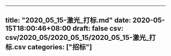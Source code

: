 
---
title: "2020_05_15-激光_打标.md"
date: 2020-05-15T18:00:46+08:00
draft: false
csv: csv/2020_05/2020_05_15/2020_05_15-激光_打标.csv
categories: ["招标"]
---
